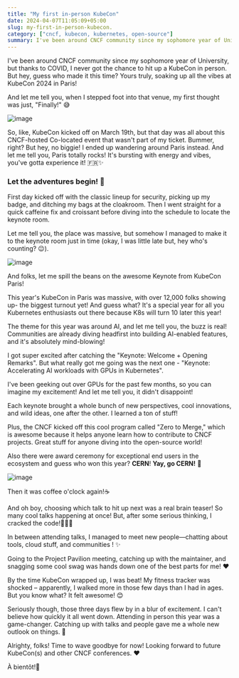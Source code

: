 ```yaml
---
title: "My first in-person KubeCon"
date: 2024-04-07T11:05:09+05:00
slug: my-first-in-person-kubecon.
category: ["cncf, kubecon, kubernetes, open-source"]
summary: I've been around CNCF community since my sophomore year of University, but thanks to COVID,  I never got the chance to hit up a KubeCon in person. But hey, guess who made it this time? Yours truly, soaking up all the vibes at KubeCon 2024 in Paris!
---
```

I've been around CNCF community since my sophomore year of University, but thanks to COVID,  I never got the chance to hit up a KubeCon in person. But hey, guess who made it this time? Yours truly, soaking up all the vibes at KubeCon 2024 in Paris! 

And let me tell you, when I stepped foot into that venue, my first thought was just, "Finally!" 😅

![image](../kubecon/gate.png)

So, like, KubeCon kicked off on March 19th, but that day was all about this CNCF-hosted Co-located event that wasn't part of my ticket. Bummer, right? But hey, no biggie! I ended up wandering around Paris instead. And let me tell you, Paris totally rocks! It's bursting with energy and vibes, you've gotta experience it! 🇫🇷✨

### Let the adventures begin! 🚀

First day kicked off with the classic lineup for security, picking up my badge, and ditching my bags at the cloakroom. Then I went straight for a quick caffeine fix and croissant before diving into the schedule to locate the keynote room.

Let me tell you, the place was massive, but somehow I managed to make it to the keynote room just in time (okay, I was little late but, hey who's counting? 😉).

![image](../kubecon/keynote.jpg)

And folks, let me spill the beans on the awesome Keynote from KubeCon Paris!

This year's KubeCon in Paris was massive, with over 12,000 folks showing up- the biggest turnout yet! And guess what? It's a special year for all you Kubernetes enthusiasts out there because K8s will turn 10 later this year!

The theme for this year was around AI, and let me tell you, the buzz is real! Communities are already diving headfirst into building AI-enabled features, and it's absolutely mind-blowing!

I got super excited after catching the "Keynote: Welcome + Opening Remarks". But what really got me going was the next one - "Keynote: Accelerating AI workloads with GPUs in Kubernetes".

I've been geeking out over GPUs for the past few months, so you can imagine my excitement! And let me tell you, it didn't disappoint!

Each keynote brought a whole bunch of new perspectives, cool innovations, and wild ideas, one after the other. I learned a ton of stuff!

Plus, the CNCF kicked off this cool program called "Zero to Merge," which is awesome because it helps anyone learn how to contribute to CNCF projects. Great stuff for anyone diving into the open-source world!

Also there were award ceremony for exceptional end users in the ecosystem and guess who won this year? **CERN**! **Yay, go CERN!** 🎉

![image](../kubecon/cern.jpg)

Then it was coffee o'clock again!☕

And oh boy, choosing which talk to hit up next was a real brain teaser! So many cool talks happening at once! But, after some serious thinking, I cracked the code!👩🏻‍💻

In between attending talks, I managed to meet new people—chatting about tools, cloud stuff, and communities ! ✨

Going to the Project Pavilion meeting, catching up with the maintainer, and snagging some cool swag was hands down one of the best parts for me! ❤️

By the time KubeCon wrapped up, I was beat! My fitness tracker was shocked – apparently, I walked more in those few days than I had in ages. But you know what? It felt awesome! 😊

Seriously though, those three days flew by in a blur of excitement. I can't believe how quickly it all went down. Attending in person this year was a game-changer. Catching up with talks and people gave me a whole new outlook on things. 💫

Alrighty, folks! Time to wave goodbye for now! Looking forward to future KubeCon(s) and other CNCF conferences. ❤️

À bientôt!👋

